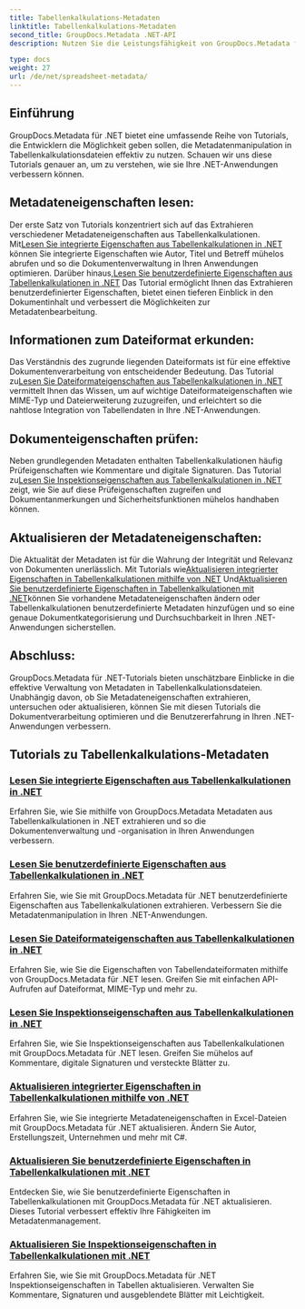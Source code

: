 ```yaml
---
title: Tabellenkalkulations-Metadaten
linktitle: Tabellenkalkulations-Metadaten
second_title: GroupDocs.Metadata .NET-API
description: Nutzen Sie die Leistungsfähigkeit von GroupDocs.Metadata für .NET mit Tutorials zum Lesen und Aktualisieren von Tabelleneigenschaften. Verbessern Sie die Metadatenmanipulation in Ihren .NET-Anwendungen.

type: docs
weight: 27
url: /de/net/spreadsheet-metadata/
---
```

## Einführung

GroupDocs.Metadata für .NET bietet eine umfassende Reihe von Tutorials, die Entwicklern die Möglichkeit geben sollen, die Metadatenmanipulation in Tabellenkalkulationsdateien effektiv zu nutzen. Schauen wir uns diese Tutorials genauer an, um zu verstehen, wie sie Ihre .NET-Anwendungen verbessern können.

## Metadateneigenschaften lesen:
Der erste Satz von Tutorials konzentriert sich auf das Extrahieren verschiedener Metadateneigenschaften aus Tabellenkalkulationen. Mit[Lesen Sie integrierte Eigenschaften aus Tabellenkalkulationen in .NET](./read-built-in-properties-spreadsheets/) können Sie integrierte Eigenschaften wie Autor, Titel und Betreff mühelos abrufen und so die Dokumentenverwaltung in Ihren Anwendungen optimieren. Darüber hinaus,[Lesen Sie benutzerdefinierte Eigenschaften aus Tabellenkalkulationen in .NET](./read-custom-properties-spreadsheets/) Das Tutorial ermöglicht Ihnen das Extrahieren benutzerdefinierter Eigenschaften, bietet einen tieferen Einblick in den Dokumentinhalt und verbessert die Möglichkeiten zur Metadatenbearbeitung.

## Informationen zum Dateiformat erkunden:
 Das Verständnis des zugrunde liegenden Dateiformats ist für eine effektive Dokumentenverarbeitung von entscheidender Bedeutung. Das Tutorial zu[Lesen Sie Dateiformateigenschaften aus Tabellenkalkulationen in .NET](./read-file-format-properties-spreadsheets/) vermittelt Ihnen das Wissen, um auf wichtige Dateiformateigenschaften wie MIME-Typ und Dateierweiterung zuzugreifen, und erleichtert so die nahtlose Integration von Tabellendaten in Ihre .NET-Anwendungen.

## Dokumenteigenschaften prüfen:
Neben grundlegenden Metadaten enthalten Tabellenkalkulationen häufig Prüfeigenschaften wie Kommentare und digitale Signaturen. Das Tutorial zu[Lesen Sie Inspektionseigenschaften aus Tabellenkalkulationen in .NET](./read-inspection-properties-spreadsheets/) zeigt, wie Sie auf diese Prüfeigenschaften zugreifen und Dokumentanmerkungen und Sicherheitsfunktionen mühelos handhaben können.

## Aktualisieren der Metadateneigenschaften:
 Die Aktualität der Metadaten ist für die Wahrung der Integrität und Relevanz von Dokumenten unerlässlich. Mit Tutorials wie[Aktualisieren integrierter Eigenschaften in Tabellenkalkulationen mithilfe von .NET](./update-built-in-properties-spreadsheets/) Und[Aktualisieren Sie benutzerdefinierte Eigenschaften in Tabellenkalkulationen mit .NET](./update-custom-properties-spreadsheets/)können Sie vorhandene Metadateneigenschaften ändern oder Tabellenkalkulationen benutzerdefinierte Metadaten hinzufügen und so eine genaue Dokumentkategorisierung und Durchsuchbarkeit in Ihren .NET-Anwendungen sicherstellen.

## Abschluss:
GroupDocs.Metadata für .NET-Tutorials bieten unschätzbare Einblicke in die effektive Verwaltung von Metadaten in Tabellenkalkulationsdateien. Unabhängig davon, ob Sie Metadateneigenschaften extrahieren, untersuchen oder aktualisieren, können Sie mit diesen Tutorials die Dokumentverarbeitung optimieren und die Benutzererfahrung in Ihren .NET-Anwendungen verbessern.

## Tutorials zu Tabellenkalkulations-Metadaten
### [Lesen Sie integrierte Eigenschaften aus Tabellenkalkulationen in .NET](./read-built-in-properties-spreadsheets/)
Erfahren Sie, wie Sie mithilfe von GroupDocs.Metadata Metadaten aus Tabellenkalkulationen in .NET extrahieren und so die Dokumentenverwaltung und -organisation in Ihren Anwendungen verbessern.
### [Lesen Sie benutzerdefinierte Eigenschaften aus Tabellenkalkulationen in .NET](./read-custom-properties-spreadsheets/)
Erfahren Sie, wie Sie mit GroupDocs.Metadata für .NET benutzerdefinierte Eigenschaften aus Tabellenkalkulationen extrahieren. Verbessern Sie die Metadatenmanipulation in Ihren .NET-Anwendungen.
### [Lesen Sie Dateiformateigenschaften aus Tabellenkalkulationen in .NET](./read-file-format-properties-spreadsheets/)
Erfahren Sie, wie Sie die Eigenschaften von Tabellendateiformaten mithilfe von GroupDocs.Metadata für .NET lesen. Greifen Sie mit einfachen API-Aufrufen auf Dateiformat, MIME-Typ und mehr zu.
### [Lesen Sie Inspektionseigenschaften aus Tabellenkalkulationen in .NET](./read-inspection-properties-spreadsheets/)
Erfahren Sie, wie Sie Inspektionseigenschaften aus Tabellenkalkulationen mit GroupDocs.Metadata für .NET lesen. Greifen Sie mühelos auf Kommentare, digitale Signaturen und versteckte Blätter zu.
### [Aktualisieren integrierter Eigenschaften in Tabellenkalkulationen mithilfe von .NET](./update-built-in-properties-spreadsheets/)
Erfahren Sie, wie Sie integrierte Metadateneigenschaften in Excel-Dateien mit GroupDocs.Metadata für .NET aktualisieren. Ändern Sie Autor, Erstellungszeit, Unternehmen und mehr mit C#.
### [Aktualisieren Sie benutzerdefinierte Eigenschaften in Tabellenkalkulationen mit .NET](./update-custom-properties-spreadsheets/)
Entdecken Sie, wie Sie benutzerdefinierte Eigenschaften in Tabellenkalkulationen mit GroupDocs.Metadata für .NET aktualisieren. Dieses Tutorial verbessert effektiv Ihre Fähigkeiten im Metadatenmanagement.
### [Aktualisieren Sie Inspektionseigenschaften in Tabellenkalkulationen mit .NET](./update-inspection-properties-spreadsheets/)
Erfahren Sie, wie Sie mit GroupDocs.Metadata für .NET Inspektionseigenschaften in Tabellen aktualisieren. Verwalten Sie Kommentare, Signaturen und ausgeblendete Blätter mit Leichtigkeit.
